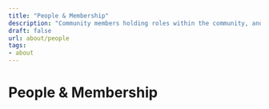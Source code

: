```yaml
---
title: "People & Membership"
description: "Community members holding roles within the community, and official member organisations"
draft: false
url: about/people
tags:
- about
---
```


# People & Membership
